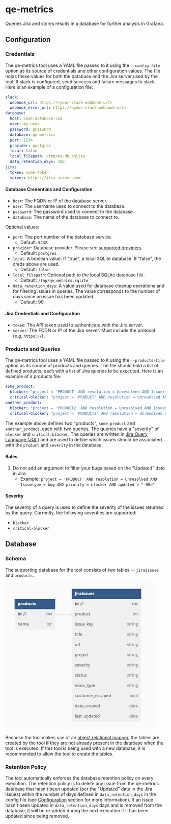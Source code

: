 # qe-metrics

Queries Jira and stores results in a database for further analysis in Grafana.

<!-- TODO: Add step-by-step instructions for adding a product to the regular execution of this tool -->

## Configuration

### Credentials

The qe-metrics tool uses a YAML file passed to it using the `--config-file` option as its source of credentials and other
configuration values. The file holds these values for both the database and the Jira server used by the tool.
If slack is configured, send success and failure messages to slack.
Here is an example of a configuration file:

```yaml
slack:
  webhook_url: https://<your-slack-webhook-url>
  webhook_error_url: https://<your-slack-webhook-url>
database:
  host: some.database.com
  user: my-user
  password: p@ssw0rd
  database: qe-metrics
  port: 1234
  provider: postgres
  local: false
  local_filepath: /tmp/my-db.sqlite
  data_retention_days: 180
jira:
  token: some-token
  server: https://jira-server.com
```

#### Database Credentials and Configuration

- `host`: The FQDN or IP of the database server.
- `user`: The username used to connect to the database.
- `password`: The password used to connect to the database.
- `database`: The name of the database to connect to.

Optional values:

- `port`: The port number of the database service.
  - Default: `5432`.
- `provider`: Database provider. Please see [supported providers](https://ponyorm.readthedocs.io/en/latest/api_reference.html#supported-databases).
  - Default: `postgres`.
- `local`: A boolean value. If "true", a local SQLite database. If "false", the creds above are used.
  - Default: `false`
- `local_filepath`: Optional path to the local SQLite database file.
  - Default: `/tmp/qe_metrics.sqlite`
- `data_retention_days`: A value used for database cleanup operations and for filtering issues in queries. The value corresponds to the number of days since an issue has been updated.
  - Default: 90

#### Jira Credentials and Configuration

- `token`: The API token used to authenticate with the Jira server.
- `server`: The FQDN or IP of the Jira server. Must include the protocol (e.g. `https://`).

### Products and Queries

The qe-metrics tool uses a YAML file passed to it using the `--products-file` option as its source of products and queries.
The file should hold a list of defined products, each with a list of Jira queries to be executed. Here is an example of a products file:

```yaml
some_product:
  blocker: "project = 'PRODUCT' AND resolution = Unresolved AND Issuetype = bug AND priority = blocker"
  critical-blocker: "project = 'PRODUCT' AND resolution = Unresolved AND Issuetype = bug AND priority = blocker AND labels = 'critical'"
another_product:
  blocker: "project = 'PRODUCT2' AND resolution = Unresolved AND Issuetype = bug AND priority = blocker"
  critical-blocker: "project = 'PRODUCT2' AND resolution = Unresolved AND Issuetype = bug AND priority = blocker AND labels = 'critical'"
```

The example above defines two "products", `some_product` and `another_product`, each with two queries. The queries have a
"severity" of `blocker` and `critical-blocker`. The queries are written in [Jira Query Language (JQL)](https://support.atlassian.com/jira-software-cloud/docs/use-advanced-search-with-jira-query-language-jql/)
and are used to define which issues should be associated with the `product` and `severity` in the database.

#### Rules

1. Do not add an argument to filter your bugs based on the "Updated" date in Jira.
   - Example: `project = 'PRODUCT' AND resolution = Unresolved AND Issuetype = bug AND priority = blocker AND updated > "-90d"`

#### Severity

The severity of a query is used to define the severity of the issues returned by the query. Currently, the following
severities are supported:

- `blocker`
- `critical-blocker`

## Database

### Schema

The supporting database for the tool consists of two tables -- `jiraissues` and `products`.

![Database Schema](docs/img/db-schema.png)

Because the tool makes use of an [object relational mapper](https://docs.ponyorm.org/), the tables are created by the tool if they are not already present in the database when the tool is executed. If this tool is being used with a new database, it is recommended to allow the tool to create the tables.

### Retention Policy

The tool automatically enforces the database retention policy on every execution. The retention policy is to delete any issue from the qe-metrics database that hasn't been updated (per the "Updated" date in the Jira issues) within the number of days defined in `data_retention_days` in the config file (see [Configuration](#configuration) section for more information). If an issue hasn't been updated in `data_retention_days` days and is removed from the database, it will be re-added during the next execution if it has been updated since being removed.

<!-- TODO: Add outline of how CI will work -->
